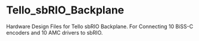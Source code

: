 # Tello_sbRIO_Backplane
Hardware Design Files for Tello sbRIO Backplane. For Connecting 10 BiSS-C encoders and 10 AMC drivers to sbRIO.
